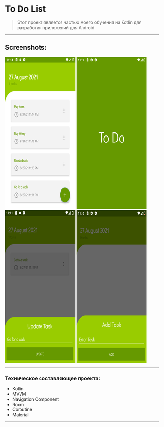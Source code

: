 # To Do List

> Этот проект является частью моего обучения на Kotlin для разработки приложений для Android

____

## Screenshots:

<img src="pic/device_screen_4.png" width="230" height="500" alt="lorem"> <img src="pic/device_screen_3.png" width="230" height="500" alt="lorem">  <img src="pic/device_screen_2.png" width="230" height="500" alt="lorem"> <img src="pic/device_screen_1.png" width="230" height="500" alt="lorem">

____


### Техническое составляющее проекта:

- Kotlin
- MVVM
- Navigation Component
- Room
- Coroutine
- Material

____
